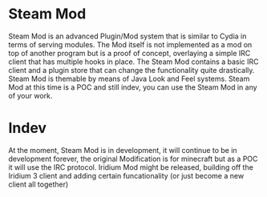 <h1>Steam Mod</h1>
<p>Steam Mod is an advanced Plugin/Mod system that is similar to Cydia in terms of serving modules. The Mod itself is not implemented as a mod on top of another program but is a proof of concept, overlaying a simple IRC client that has multiple hooks in place. The Steam Mod contains a basic IRC client and a plugin store that can change the functionality quite drastically. Steam Mod is themable by means of Java Look and Feel systems. Steam Mod at this time is a POC and still indev, you can use the Steam Mod in any of your work.</p>

<h1>Indev</h1>
<p>At the moment, Steam Mod is in development, it will continue to be in development forever, the original Modification is for minecraft but as a POC it will use the IRC protocol. Iridium Mod might be released, building off the Iridium 3 client and adding certain funcationality (or just become a new client all together)